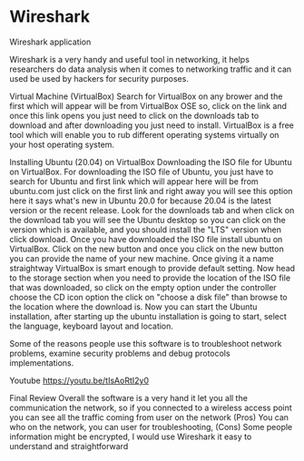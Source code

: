 # Wireshark
Wireshark application

Wireshark is a very handy and useful tool in networking, it helps researchers do data analysis
when it comes to networking traffic and it can used be used by hackers for security purposes.

Virtual Machine (VirtualBox)
Search for VirtualBox on any brower and the first which will appear will be from VirtualBox OSE so, click on the link and once this link opens you just need to click on the downloads tab to download and after downloading you just need to install. VirtualBox is a free tool which will enable you to rub different operating systems virtually on your host operating system.

Installing Ubuntu (20.04) on VirtualBox
Downloading the ISO file for Ubuntu on VirtualBox. For downloading the ISO file of Ubuntu, you just have to search for Ubuntu and first link which will appear here will be from ubuntu.com just click on the first link and right away you will see this option here it says what's new in Ubuntu 20.0 for because 20.04 is the latest version or the recent release. Look for the downloads tab and when click on the download tab you will see the Ubuntu desktop so you can click on the version which is available, and you should install the "LTS" version when click download. 
Once you have downloaded the ISO file install ubuntu on VirtualBox. Click on the new button and once you click on the new button you can provide the name of your new machine. Once giving it a name straightway VirtualBox is smart enough to provide default setting. Now head to the storage section when you need to provide the location of the ISO file that was downloaded, so click on the empty option under the controller choose the CD icon option the click on "choose a disk file" than browse to the location where the download is. 
Now you can start the Ubuntu installation, after starting up the ubuntu installation is going to start, select the language, keyboard layout and location.

Some of the reasons people use this software is to troubleshoot network problems, examine security problems and debug protocols implementations.

Youtube
https://youtu.be/tIsAoRtI2y0

Final Review
Overall the software is a very hand it let you all the communication the network, so if you connected to a wireless access point you can see all the traffic coming from user on the network
(Pros) You can who on the network, you can user for troubleshooting,
(Cons) Some people information might be encrypted,
I would use Wireshark it easy to understand and straightforward

